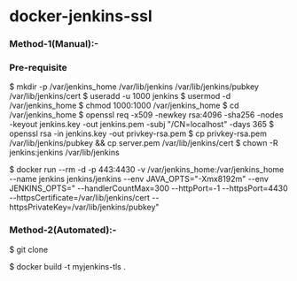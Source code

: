 # docker-jenkins-ssl

### Method-1(Manual):-

### Pre-requisite

$ mkdir -p /var/jenkins_home /var/lib/jenkins /var/lib/jenkins/pubkey /var/lib/jenkins/cert
$ useradd -u 1000 jenkins
$ usermod -d /var/jenkins_home
$ chmod 1000:1000 /var/jenkins_home
$ cd /var/jenkins_home
$ openssl req -x509 -newkey rsa:4096 -sha256 -nodes -keyout jenkins.key -out jenkins.pem -subj "/CN=localhost" -days 365
$ openssl rsa -in jenkins.key -out privkey-rsa.pem
$ cp privkey-rsa.pem /var/lib/jenkins/pubkey && cp server.pem /var/lib/jenkins/cert
$ chown -R jenkins:jenkins /var/lib/jenkins

$ docker run --rm -d -p 443:4430 -v /var/jenkins_home:/var/jenkins_home --name jenkins jenkins/jenkins --env JAVA_OPTS="-Xmx8192m" --env JENKINS_OPTS=" --handlerCountMax=300 --httpPort=-1 --httpsPort=4430 --httpsCertificate=/var/lib/jenkins/cert --httpsPrivateKey=/var/lib/jenkins/pubkey"

### Method-2(Automated):-

$ git clone <repo>

$ docker build -t myjenkins-tls .
